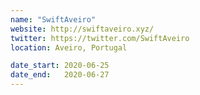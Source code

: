 ```yaml
---
name: "SwiftAveiro"
website: http://swiftaveiro.xyz/
twitter: https://twitter.com/SwiftAveiro
location: Aveiro, Portugal

date_start: 2020-06-25
date_end:   2020-06-27
---
```

